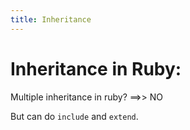 ```yaml
---
title: Inheritance
---
```


# Inheritance in Ruby:

Multiple inheritance in ruby? ==>> NO

But can do `include` and `extend`.